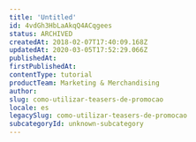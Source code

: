```yaml
---
title: 'Untitled'
id: 4vdGh3HbLaAkqQ4ACqgees
status: ARCHIVED
createdAt: 2018-02-07T17:40:09.168Z
updatedAt: 2020-03-05T17:52:29.066Z
publishedAt: 
firstPublishedAt: 
contentType: tutorial
productTeam: Marketing & Merchandising
author: 
slug: como-utilizar-teasers-de-promocao
locale: es
legacySlug: como-utilizar-teasers-de-promocao
subcategoryId: unknown-subcategory
---
```




